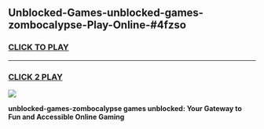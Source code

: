 
## Unblocked-Games-unblocked-games-zombocalypse-Play-Online-#4fzso
<h3>
<a href="https://premium.freeplayer.one?title=unblocked-games-zombocalypse&ref=27F">CLICK TO PLAY</a></h3>
<hr>

<h3>
<a href="https://premium.freeplayer.one?title=unblocked-games-zombocalypse&ref=27F">CLICK 2 PLAY</a>
  
</h3>

<a href="https://premium.freeplayer.one?title=unblocked-games-zombocalypse&ref=27F"><img src="https://clearcache.store/games.png"></a>


**unblocked-games-zombocalypse games unblocked: Your Gateway to Fun and Accessible Online Gaming**
